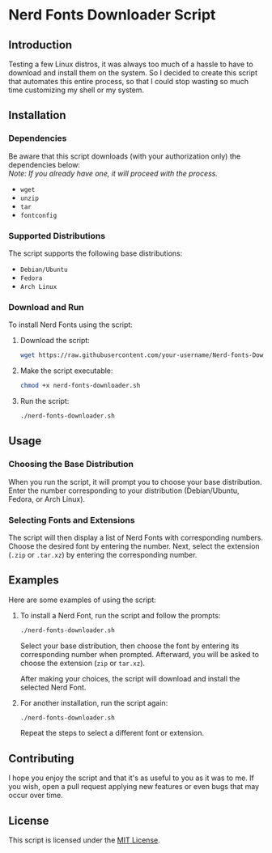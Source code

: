 # Nerd Fonts Downloader Script

## Introduction

Testing a few Linux distros, it was always too much of a hassle to have to download and install them on the system. So I decided to create this script that automates this entire process, so that I could stop wasting so much time customizing my shell or my system.

## Installation

### Dependencies

Be aware that this script downloads (with your authorization only) the dependencies below: </br>
_Note: If you already have one, it will proceed with the process._

- `wget`
- `unzip`
- `tar`
- `fontconfig`

### Supported Distributions

The script supports the following base distributions:

- `Debian/Ubuntu`
- `Fedora`
- `Arch Linux`

### Download and Run

To install Nerd Fonts using the script:

1. Download the script:

    ```bash
    wget https://raw.githubusercontent.com/your-username/Nerd-fonts-Downloader-Script/main/nerd-fonts-downloader.sh
    ```

2. Make the script executable:

    ```bash
    chmod +x nerd-fonts-downloader.sh
    ```

3. Run the script:

    ```bash
    ./nerd-fonts-downloader.sh
    ```

## Usage

### Choosing the Base Distribution

When you run the script, it will prompt you to choose your base distribution. Enter the number corresponding to your distribution (Debian/Ubuntu, Fedora, or Arch Linux).

### Selecting Fonts and Extensions

The script will then display a list of Nerd Fonts with corresponding numbers. Choose the desired font by entering the number. Next, select the extension (`.zip` or `.tar.xz`) by entering the corresponding number.

## Examples

Here are some examples of using the script:

1. To install a Nerd Font, run the script and follow the prompts:

    ```bash
    ./nerd-fonts-downloader.sh
    ```

    Select your base distribution, then choose the font by entering its corresponding number when prompted. Afterward, you will be asked to choose the extension (`zip` or `tar.xz`).

    After making your choices, the script will download and install the selected Nerd Font.

2. For another installation, run the script again:

    ```bash
    ./nerd-fonts-downloader.sh
    ```

    Repeat the steps to select a different font or extension.

## Contributing

I hope you enjoy the script and that it's as useful to you as it was to me.
If you wish, open a pull request applying new features or even bugs that may occur over time.

## License

This script is licensed under the [MIT License](LICENSE).
